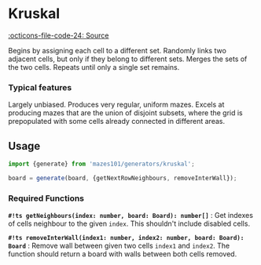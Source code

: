 # Kruskal

[:octicons-file-code-24: Source](https://github.com/nmanumr/mazes101/blob/master/src/generators/kruskal.ts)

Begins by assigning each cell to a different set. Randomly links two adjacent cells, but only if they belong to
different sets. Merges the sets of the two cells. Repeats until only a single set remains.

### Typical features

Largely unbiased. Produces very regular, uniform mazes. Excels at producing mazes that are the union of disjoint
subsets, where the grid is prepopulated with some cells already connected in different areas.


## Usage

```js
import {generate} from 'mazes101/generators/kruskal';

board = generate(board, {getNextRowNeighbours, removeInterWall});
```

### Required Functions

**`#!ts getNeighbours(index: number, board: Board): number[]`**
:   Get indexes of cells neighbour to the given `index`. This shouldn't include disabled cells. 

**`#!ts removeInterWall(index1: number, index2: number, board: Board): Board`**
:   Remove wall between given two cells `index1` and `index2`.
  The function should return a board with walls between both cells removed.
